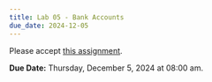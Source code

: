 ```yaml
---
title: Lab 05 - Bank Accounts
due_date: 2024-12-05
---
```


Please accept [this assignment]().

**Due Date:** Thursday, December 5, 2024 at 08:00 am.
